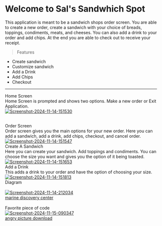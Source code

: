 # Welcome to Sal's Sandwhich Spot
<!-- -->
This application is meant to be a sandwich shops order screen. You are able to create a new order, create a sandwich with your choice of breads, toppings, condiments, meats, and cheeses. You can also add a drink to your order and add chips. At the end you are able to check out to receive your receipt. 
<!-- -->

>Features
<!--line that seperates -->
* Create sandwich
* Customize sandwich
* Add a Drink
* Add Chips
* Checkout

-----------
Home Screen<br>
Home Screen is prompted and shows two options. Make a new order or Exit Application.
<br>
<a href="https://imgbb.com/"><img src="https://i.ibb.co/NtzxccK/Screenshot-2024-11-14-151530.png" alt="Screenshot-2024-11-14-151530" border="0"></a>

<br>
 Order Screen<br>
 Order screen gives you the main options for your new order. Here you can add a sandwich, add a drink, add chips, checkout, and cancel order.
<br>
<a href="https://imgbb.com/"><img src="https://i.ibb.co/3T9b6QG/Screenshot-2024-11-14-151547.png" alt="Screenshot-2024-11-14-151547" border="0"></a>
<br>
 Create A Sandwich<br>
 Here you can create your sandwich. Add toppings and condiments. You can choose the size you want and gives you the option of it being toasted.
<br>
<a href="https://ibb.co/wsj0Prv"><img src="https://i.ibb.co/dgxWVJh/Screenshot-2024-11-14-151653.png" alt="Screenshot-2024-11-14-151653" border="0"></a>
<br>
 Add a Drink<br>
 This adds a drink to your order and have the option of choosing your size.
<br>
<a href="https://ibb.co/VNNkDXC"><img src="https://i.ibb.co/dccH6np/Screenshot-2024-11-14-151813.png" alt="Screenshot-2024-11-14-151813" border="0"></a>
<br>
Diagram<br>
<br>
<a href="https://ibb.co/Yyd0N1s"><img src="https://i.ibb.co/F0YHhyT/Screenshot-2024-11-14-212034.png" alt="Screenshot-2024-11-14-212034" border="0"></a><br /><a target='_blank' href='https://nonprofitlight.com/fl/new-smyrna-beach/marine-discovery-center'>marine discovery center</a><br />
<br>
Favorite piece of code<br>
<a href="https://ibb.co/Fwn4XCZ"><img src="https://i.ibb.co/9TGHhSK/Screenshot-2024-11-15-090347.png" alt="Screenshot-2024-11-15-090347" border="0"></a><br /><a target='_blank' href='https://imgbb.com/'>angry picture download</a><br />



